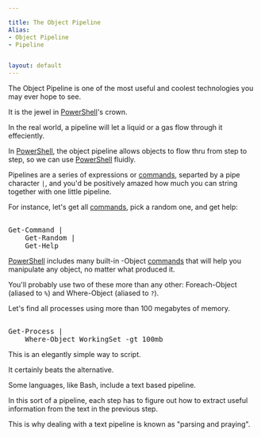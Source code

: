 ```yaml
---

title: The Object Pipeline
Alias: 
- Object Pipeline
- Pipeline


layout: default
---
```


The Object Pipeline is one of the most useful and coolest technologies you may ever hope to see.

It is the jewel in [PowerShell](/PowerShell)'s crown.

In the real world, a pipeline will let a liquid or a gas flow through it effeciently.

In [PowerShell](/PowerShell), the object pipeline allows objects to flow thru from step to step, so we can use [PowerShell](/PowerShell) fluidly.

Pipelines are a series of expressions or [commands](/PowerShell/Commands), separted by a pipe character `|`, and you'd be positively amazed how much you can string together with one little pipeline.

For instance, let's get all [commands](/PowerShell/Commands), pick a random one, and get help:

<pre><br/><span class='Warning'>Get-Command</span>&nbsp;<span class='Magenta'>|</span><br/>&nbsp;&nbsp;&nbsp;&nbsp;<span class='Warning'>Get-Random</span>&nbsp;<span class='Magenta'>|</span><br/>&nbsp;&nbsp;&nbsp;&nbsp;<span class='Warning'>Get-Help</span><br/></pre> 

[PowerShell](/PowerShell) includes many built-in -Object [commands](/PowerShell/Commands) that will help you manipulate any object, no matter what produced it.

You'll probably use two of these more than any other:  Foreach-Object (aliased to `%`) and Where-Object (aliased to `?`).

Let's find all processes using more than 100 megabytes of memory.

<pre><br/><span class='Warning'>Get-Process</span>&nbsp;<span class='Magenta'>|</span><br/>&nbsp;&nbsp;&nbsp;&nbsp;<span class='Warning'>Where-Object</span>&nbsp;<span class='Verbose'>WorkingSet</span>&nbsp;<span class='Magenta'>-gt</span>&nbsp;<span class='Output'>100mb</span><br/></pre>


This is an elegantly simple way to script.

It certainly beats the alternative.

Some languages, like Bash, include a text based pipeline.

In this sort of a pipeline, each step has to figure out how to extract useful information from the text in the previous step.

This is why dealing with a text pipeline is known as "parsing and praying".
